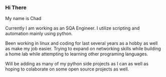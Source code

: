 ### Hi There

My name is Chad

Currently I am working as an SQA Engineer.
I utilize scripting and automation mainly using python.

Been working in linux and coding for last several years as a hobby as well as make my job easier. 
Trying to expand on networking skills while building a home lab while attempting to learning other programing languages.

Will be adding as many of my python side projects as I can as well as hoping
to colaborate on some open source projects as well.
